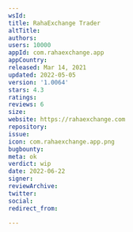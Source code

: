 ```yaml
---
wsId: 
title: RahaExchange Trader
altTitle: 
authors: 
users: 10000
appId: com.rahaexchange.app
appCountry: 
released: Mar 14, 2021
updated: 2022-05-05
version: '1.0064'
stars: 4.3
ratings: 
reviews: 6
size: 
website: https://rahaexchange.com
repository: 
issue: 
icon: com.rahaexchange.app.png
bugbounty: 
meta: ok
verdict: wip
date: 2022-06-22
signer: 
reviewArchive: 
twitter: 
social: 
redirect_from: 

---
```


